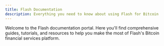```yaml
---
title: Flash Documentation
description: Everything you need to know about using Flash for Bitcoin payments, trading, and financial services in the Caribbean and beyond.
---
```


Welcome to the Flash documentation portal. Here you'll find comprehensive guides, tutorials, and resources to help you make the most of Flash's Bitcoin financial services platform.